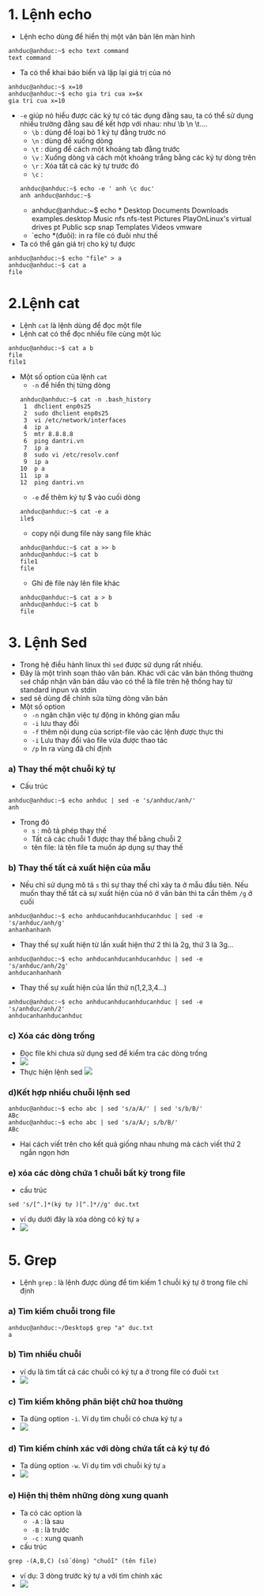 # 1. Lệnh echo 
- Lệnh echo dùng để hiển thị một văn bản lên màn hình 
```
anhduc@anhduc:~$ echo text command
text command
```
- Ta có thể khai báo biến và lập lại giá trị của nó 
```
anhduc@anhduc:~$ x=10
anhduc@anhduc:~$ echo gia tri cua x=$x
gia tri cua x=10
```
- `-e` giúp nó hiểu được các ký tự có tác dụng đằng sau, ta có thể sử dụng nhiều trường đằng sau để kết hợp với nhau: như \b \n \t....
    - `\b` : dùng để loại bỏ 1 ký tự đằng trước nó 
    - `\n` : dùng để xuống dòng 
    - `\t` : dùng để cách một khoảng tab đằng trước 
    - `\v` : Xuống dòng và cách một khoảng trắng bằng các ký tự dòng trên 
    - `\r` : Xóa tất cả các ký tự trước đó 
    - `\c` : 
    ```
    anhduc@anhduc:~$ echo -e ' anh \c duc'
    anh anhduc@anhduc:~$ 
    ```
    - anhduc@anhduc:~$ echo *
        Desktop Documents Downloads examples.desktop Music nfs nfs-test Pictures PlayOnLinux's virtual drives pt Public scp snap Templates Videos vmware
    - `echo *(đuôi): in ra file có đuôi như thế
- Ta có thể gán giá trị cho ký tự được 
```
anhduc@anhduc:~$ echo "file" > a
anhduc@anhduc:~$ cat a
file
```
# 2.Lệnh cat
- Lệnh `cat` là lệnh dùng để đọc một file
- Lệnh cat có thể đọc nhiều file cùng một lúc 
```
anhduc@anhduc:~$ cat a b
file
file1
```
- Một số option của lệnh `cat`
    - `-n` để hiển thị từng dòng 
    ```
    anhduc@anhduc:~$ cat -n .bash_history 
     1	dhclient enp0s25
     2	sudo dhclient enp0s25
     3	vi /etc/network/interfaces
     4	ip a
     5	mtr 8.8.8.8
     6	ping dantri.vn 
     7	ip a
     8	sudo vi /etc/resolv.conf 
     9	ip a
    10	p a
    11	ip a
    12	ping dantri.vn 

    ```
    - `-e` để thêm ký tự $ vào cuối dòng 
    ```
    anhduc@anhduc:~$ cat -e a
    ile$
    ```
    - copy nội dung file này sang file khác 
    ```
    anhduc@anhduc:~$ cat a >> b
    anhduc@anhduc:~$ cat b
    file1
    file
    ```
    - Ghi đè file này lên file khác
    ```
    anhduc@anhduc:~$ cat a > b
    anhduc@anhduc:~$ cat b
    file
    ```
# 3. Lệnh Sed 
- Trong hệ điều hành linux thì `sed` được sử dụng rất nhiều.
- Đây là một trình soạn thảo văn bản. Khác với các văn bản thông thường `sed` chấp nhận văn bản dầu vào có thể là file trên hệ thống hay từ standard inpun và stdin
- sed sẽ dùng để chỉnh sửa từng dòng văn bản 
- Một số option 
    - `-n` ngăn chặn việc tự động in không gian mẫu
    - `-i` lưu thay đổi 
    - `-f` thêm nội dung của script-file vào các lệnh được thực thi 
    - `-i` Lưu thay đổi vào file vừa được thao tác
    - `/p` In ra vùng đã chỉ định 
### a) Thay thế một chuỗi ký tự
- Cấu trúc 
```
anhduc@anhduc:~$ echo anhduc | sed -e 's/anhduc/anh/'
anh 
```
- Trong đó
    - `s` : mô tả phép thay thế
    - Tất cả các chuỗi 1 được thay thế bằng chuỗi 2
    - tên file: là tên file ta muốn áp dụng sự thay thế
### b) Thay thế tất cả xuất hiện của mẫu 
- Nếu chỉ sử dụng mô tả `s` thì sự thay thế chỉ xảy ta ở mẫu đầu tiên. Nếu muốn thay thế tất cả sự xuất hiện của nó ở văn bản thì ta cần thêm `/g` ở cuối 
```
anhduc@anhduc:~$ echo anhducanhducanhducanhduc | sed -e 's/anhduc/anh/g'
anhanhanhanh
```

- Thay thế sự xuất hiện từ lần xuất hiện thứ 2 thì là 2g, thứ 3 là 3g...
```
anhduc@anhduc:~$ echo anhducanhducanhducanhduc | sed -e 's/anhduc/anh/2g'
anhducanhanhanh
```
- Thay thế sự xuất hiện của lần thứ n(1,2,3,4...)
```
anhduc@anhduc:~$ echo anhducanhducanhducanhduc | sed -e 's/anhduc/anh/2'
anhducanhanhducanhduc
```
### c) Xóa các dòng trống 
- Đọc file khi chưa sử dụng sed để kiểm tra các dòng trống 
- ![](https://github.com/duckmak14/linux/blob/master/text_commands/Screenshot%20from%202018-12-20%2015-29-53.png)
- Thực hiện lệnh sed
![](https://github.com/duckmak14/linux/blob/master/text_commands/Screenshot%20from%202018-12-20%2015-29-33.png)
### d)Kết hợp nhiều chuỗi lệnh sed 
```
anhduc@anhduc:~$ echo abc | sed 's/a/A/' | sed 's/b/B/'
ABc
anhduc@anhduc:~$ echo abc | sed 's/a/A/; s/b/B/'
ABc
```
- Hai cách viết trên cho kết quả giống nhau nhưng mà cách viết thứ 2 ngắn ngọn hơn 
### e) xóa các  dòng chứa 1 chuỗi bất kỳ trong file
- cấu trúc 
```
sed 's/[^.]*(ký tự )[^.]*//g' duc.txt
```
- ví dụ dưới đây là xóa dòng có ký tự `a`
- ![](https://github.com/duckmak14/linux/blob/master/text_commands/Screenshot%20from%202018-12-20%2015-36-38.png)
# 5. Grep 
- Lệnh `grep` : là lệnh được dùng để tìm kiếm 1 chuỗi ký tự ở trong file chỉ định 
### a) Tìm kiếm chuỗi trong file 
```
anhduc@anhduc:~/Desktop$ grep "a" duc.txt 
a
```
### b) Tìm nhiều chuỗi 
- ví dụ là tìm tất cả các chuỗi có ký  tự a ở trong file có đuôi `txt`
- ![](https://github.com/duckmak14/linux/blob/master/text_commands/Screenshot%20from%202018-12-20%2015-48-07.png)
### c) Tìm kiếm không phân biệt chữ hoa thường 
- Ta dùng option `-i`. Ví dụ tìm chuỗi có chưa ký tự `a`
- ![](https://github.com/duckmak14/linux/blob/master/text_commands/Screenshot%20from%202018-12-20%2015-50-27.png)
### d) Tìm kiếm chính xác với dòng chứa tất cả ký tự đó 
- Ta dùng option `-w`. Ví dụ tìm với chuỗi ký tự `a`
- ![](https://github.com/duckmak14/linux/blob/master/text_commands/Screenshot%20from%202018-12-20%2015-52-56.png)
### e) Hiện thị thêm những dòng xung quanh 
- Ta có các option là 
    - `-A` : là sau 
    - `-B` : là trước 
    - `-c` : xung quanh 
- cấu trúc 
```
grep -(A,B,C) (số dòng) "chuỗi" (tên file)
```
- ví dụ: 3 dòng trước ký tự a với tìm chính xác 
- ![](https://github.com/duckmak14/linux/blob/master/text_commands/Screenshot%20from%202018-12-20%2015-59-08.png)
###
